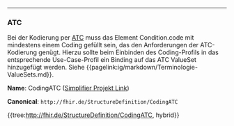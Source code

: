 ----
### ATC

Bei der Kodierung per [ATC](https://www.whocc.no/atc_ddd_index/) muss das Element Condition.code mit mindestens einem Coding gefüllt sein, das den Anforderungen der ATC-Kodierung genügt. Hierzu sollte beim Einbinden des Coding-Profils in das entsprechende Use-Case-Profil ein Binding auf das ATC ValueSet hinzugefügt werden. Siehe {{pagelink:ig/markdown/Terminologie-ValueSets.md}}.

**Name**: CodingATC ([Simplifier Projekt Link](https://simplifier.net/resolve?canonical=http://fhir.de/StructureDefinition/CodingATC&scope=de.basisprofil.r4@1.6.0))

**Canonical**: `http://fhir.de/StructureDefinition/CodingATC`

{{tree:http://fhir.de/StructureDefinition/CodingATC, hybrid}}